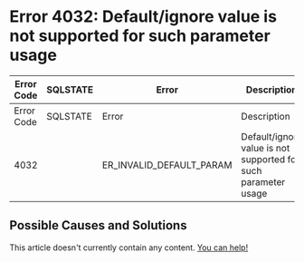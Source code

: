 
# Error 4032: Default/ignore value is not supported for such parameter usage


| Error Code | SQLSTATE | Error | Description |
| --- | --- | --- | --- |
| Error Code | SQLSTATE | Error | Description |
| 4032 |  | ER_INVALID_DEFAULT_PARAM | Default/ignore value is not supported for such parameter usage |




## Possible Causes and Solutions


This article doesn't currently contain any content. [You can help!](/en/writing-and-editing-knowledge-base-articles/)

